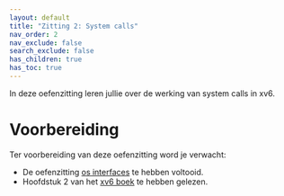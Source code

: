 ```yaml
---
layout: default
title: "Zitting 2: System calls"
nav_order: 2
nav_exclude: false
search_exclude: false
has_children: true
has_toc: true
---
```


In deze oefenzitting leren jullie over de werking van system calls in xv6.

# Voorbereiding

Ter voorbereiding van deze oefenzitting word je verwacht:

* De oefenzitting [os interfaces](../os-interfaces) te hebben voltooid.
* Hoofdstuk 2 van het [xv6 boek](https://github.com/besturingssystemen/xv6-riscv-book/releases/latest/download/book.pdf) te hebben gelezen.

